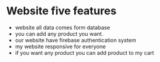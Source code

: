 # Website five features
- website all data comes form database
- you can add any product you want.
- our website have firebase authentication system
- my website responsive for everyone
- if you want any product you can add product to my cart